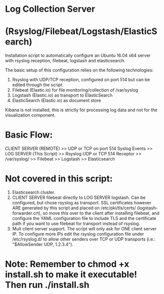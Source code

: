 # Log Collection Server 
# (Rsyslog/Filebeat/Logstash/ElasticSearch)
Installation script to automatically configure an Ubuntu 16.04 x64 server with rsyslog reception, filebeat, logstash and elasticsearch.

The basic setup of this configuration relies on the following technologies:

1) Rsyslog with UDP/TCP reception, configured on port 514 but can be edited through the script.
2) Filebeat (Elastic.io) for file monitoring/collection of /var/syslog
3) Logstash (Elastic.io) as transport to ElasticSearch
4) ElasticSearch (Elastic.io) as document store

Kibana is not installed, this is strictly for processing log data and not for the visualization component.

# Basic Flow:

CLIENT SERVER (REMOTE) >> UDP or TCP on port 514 Syslog Events >> LOG SERVER (This Script) >> Rsyslog UDP or TCP 514 Receptor >> /var/syslog/ >> Filebeat >> Logstash >> Elasticsearch

# Not covered in this script:

1) Elasticsearch cluster.
2) CLIENT SERVER filebeat directly to LOG SERVER logstash. Can be configured, but chose rsyslog as transport. SSL certificates however ARE generated by this script and placed on /etc/pki/tls/certs/ (logstash-forwarder.crt), so move this over to the client after installing filebeat, and configure the YAML configuration file to include TLS and the certificate path if you want to use filebeat for transport instead of rsyslog.
3) Mult client server support. The script will only ask for ONE client server IP. To configure more IPs edit the rsyslog configuration file under /etc/rsyslog.d/ to allow other senders over TCP or UDP transports (i.e.: "$AllowSender UDP, 1.2.3.4").

# Note: Remember to chmod +x install.sh to make it executable! Then run ./install.sh
